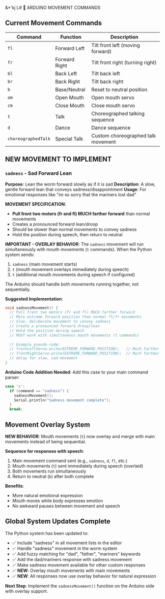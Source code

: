 &*'kj
L# 🤖 ARDUINO MOVEMENT COMMANDS

## Current Movement Commands

| Command | Function | Description |
|---------|----------|-------------|
| `fl` | Forward Left | Tilt front left (moving forward) |
| `fr` | Forward Right | Tilt front right (turning right) |
| `bl` | Back Left | Tilt back left |
| `br` | Back Right | Tilt back right |
| `b` | Base/Neutral | Reset to neutral position |
| `om` | Open Mouth | Open mouth servo |
| `cm` | Close Mouth | Close mouth servo |
| `t` | Talk | Choreographed talking sequence |
| `d` | Dance | Dance sequence |
| `choreographedTalk` | Special Talk | Custom choreographed talk movement |

## NEW MOVEMENT TO IMPLEMENT

### `sadness` - Sad Forward Lean
**Purpose**: Lean the worm forward slowly as if it is sad
**Description**: A slow, gentle forward lean that conveys sadness/disappointment
**Usage**: For emotional responses like "im so sorry that the mariners lost dad"

**MOVEMENT SPECIFICATION**:
- **Pull front two motors (fr and fl) MUCH farther forward** than normal movements
- Creates a pronounced forward lean/droop
- Should be slower than normal movements to convey sadness
- Hold the position during speech, then return to neutral

**IMPORTANT - OVERLAY BEHAVIOR**: 
The `sadness` movement will run simultaneously with mouth movements (`t` commands). When the Python system sends:
1. `sadness` (main movement starts)
2. `t` (mouth movement overlays immediately during speech)
3. `t` (additional mouth movements during speech if configured)

The Arduino should handle both movements running together, not sequentially.

**Suggested Implementation**:
```cpp
void sadnessMovement() {
  // Pull front two motors (fr and fl) MUCH farther forward
  // More extreme forward position than normal fl/fr movements
  // Slow, deliberate movement to convey sadness
  // Create a pronounced forward droop/lean
  // Hold the position during speech
  // MUST work with simultaneous mouth movements (t commands)
  
  // Example pseudo-code:
  // frontLeftServo.write(EXTREME_FORWARD_POSITION);   // Much farther than normal
  // frontRightServo.write(EXTREME_FORWARD_POSITION);  // Much farther than normal
  // delay for slow, sad movement
}
```

**Arduino Code Addition Needed**:
Add this case to your main command parser:
```cpp
case 's':
  if (command == "sadness") {
    sadnessMovement();
    Serial.println("Sadness movement complete");
  }
  break;
```

## Movement Overlay System

**NEW BEHAVIOR**: Mouth movements (`t`) now overlay and merge with main movements instead of being sequential.

**Sequence for responses with speech**:
1. Main movement command sent (e.g., `sadness`, `d`, `fl`, etc.)
2. Mouth movements (`t`) sent immediately during speech (overlaid)
3. Both movements run simultaneously
4. Return to neutral (`b`) after both complete

**Benefits**:
- More natural emotional expression
- Mouth moves while body expresses emotion
- No awkward pauses between movement and speech

## Global System Updates Complete

The Python system has been updated to:
- ✅ Include "sadness" in all movement lists in the editor
- ✅ Handle "sadness" movement in the worm system
- ✅ Add fuzzy matching for "dad", "father", "mariners" keywords
- ✅ Add the dad/mariners response with sadness movement
- ✅ Make sadness movement available for other custom responses
- ✅ **NEW**: Overlay mouth movements with main movements
- ✅ **NEW**: All responses now use overlay behavior for natural expression

**Next Step**: Implement the `sadnessMovement()` function on the Arduino side with overlay support. 